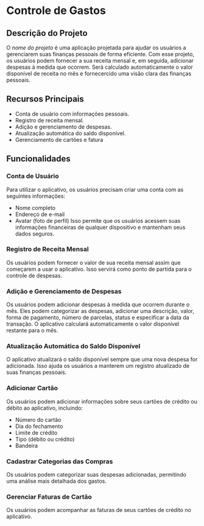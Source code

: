 # Controle de Gastos
## Descrição do Projeto
O *nome do projeto* é uma aplicação projetada para ajudar os usuários a gerenciarem suas finanças pessoais de forma eficiente. Com esse projeto, os usuários podem fornecer a sua receita mensal e, em seguida, adicionar despesas à medida que ocorrem. Será calculado automaticamente o valor disponível de receita no mês e fornecercido uma visão clara das finanças pessoais.

## Recursos Principais
+ Conta de usuário com informações pessoais.
+ Registro de receita mensal.
+ Adição e gerenciamento de despesas.
+ Atualização automática do saldo disponível.
+ Gerenciamento de cartões e fatura

## Funcionalidades
### Conta de Usuário
Para utilizar o aplicativo, os usuários precisam criar uma conta com as seguintes informações:
+ Nome completo
+ Endereço de e-mail
+ Avatar (foto de perfil)
Isso permite que os usuários acessem suas informações financeiras de qualquer dispositivo e mantenham seus dados seguros.
  
### Registro de Receita Mensal
Os usuários podem fornecer o valor de sua receita mensal assim que começarem a usar o aplicativo. Isso servirá como ponto de partida para o controle de despesas.

### Adição e Gerenciamento de Despesas
Os usuários podem adicionar despesas à medida que ocorrem durante o mês. Eles podem categorizar as despesas, adicionar uma descrição, valor, forma de pagamento, número de parcelas, status e especificar a data da transação. O aplicativo calculará automaticamente o valor disponível restante para o mês.

### Atualização Automática do Saldo Disponível
O aplicativo atualizará o saldo disponível sempre que uma nova despesa for adicionada. Isso ajuda os usuários a manterem um registro atualizado de suas finanças pessoais.

### Adicionar Cartão
Os usuários podem adicionar informações sobre seus cartões de crédito ou débito ao aplicativo, incluindo:
+ Número do cartão
+ Dia do fechamento
+ Limite de crédito
+ Tipo (débito ou crédito)
+ Bandeira

### Cadastrar Categorias das Compras
Os usuários podem categorizar suas despesas adicionadas, permitindo uma análise mais detalhada dos gastos. 

### Gerenciar Faturas de Cartão
Os usuários podem acompanhar as faturas de seus cartões de crédito no aplicativo.
